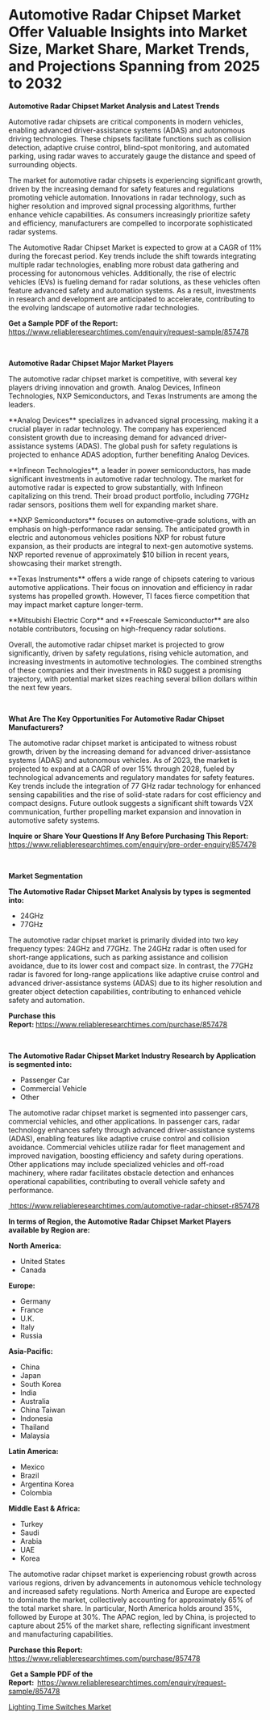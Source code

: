 <p><h1>Automotive Radar Chipset Market Offer Valuable Insights into Market Size, Market Share, Market Trends, and Projections Spanning from 2025 to 2032</h1></p><p><strong>Automotive Radar Chipset Market Analysis and Latest Trends</strong></p>
<p><p>Automotive radar chipsets are critical components in modern vehicles, enabling advanced driver-assistance systems (ADAS) and autonomous driving technologies. These chipsets facilitate functions such as collision detection, adaptive cruise control, blind-spot monitoring, and automated parking, using radar waves to accurately gauge the distance and speed of surrounding objects. </p><p>The market for automotive radar chipsets is experiencing significant growth, driven by the increasing demand for safety features and regulations promoting vehicle automation. Innovations in radar technology, such as higher resolution and improved signal processing algorithms, further enhance vehicle capabilities. As consumers increasingly prioritize safety and efficiency, manufacturers are compelled to incorporate sophisticated radar systems.</p><p>The Automotive Radar Chipset Market is expected to grow at a CAGR of 11% during the forecast period. Key trends include the shift towards integrating multiple radar technologies, enabling more robust data gathering and processing for autonomous vehicles. Additionally, the rise of electric vehicles (EVs) is fueling demand for radar solutions, as these vehicles often feature advanced safety and automation systems. As a result, investments in research and development are anticipated to accelerate, contributing to the evolving landscape of automotive radar technologies.</p></p>
<p><strong>Get a Sample PDF of the Report:&nbsp;</strong> <a href="https://www.reliableresearchtimes.com/enquiry/request-sample/857478?utm_campaign=2040&utm_medium=2&utm_source=Github&utm_content=ia&utm_term=10022025&utm_id=automotive-radar-chipset">https://www.reliableresearchtimes.com/enquiry/request-sample/857478</a></p>
<p>&nbsp;</p>
<p><strong>Automotive Radar Chipset Major Market Players</strong></p>
<p><p>The automotive radar chipset market is competitive, with several key players driving innovation and growth. Analog Devices, Infineon Technologies, NXP Semiconductors, and Texas Instruments are among the leaders. </p><p>**Analog Devices** specializes in advanced signal processing, making it a crucial player in radar technology. The company has experienced consistent growth due to increasing demand for advanced driver-assistance systems (ADAS). The global push for safety regulations is projected to enhance ADAS adoption, further benefiting Analog Devices.</p><p>**Infineon Technologies**, a leader in power semiconductors, has made significant investments in automotive radar technology. The market for automotive radar is expected to grow substantially, with Infineon capitalizing on this trend. Their broad product portfolio, including 77GHz radar sensors, positions them well for expanding market share. </p><p>**NXP Semiconductors** focuses on automotive-grade solutions, with an emphasis on high-performance radar sensing. The anticipated growth in electric and autonomous vehicles positions NXP for robust future expansion, as their products are integral to next-gen automotive systems. NXP reported revenue of approximately $10 billion in recent years, showcasing their market strength.</p><p>**Texas Instruments** offers a wide range of chipsets catering to various automotive applications. Their focus on innovation and efficiency in radar systems has propelled growth. However, TI faces fierce competition that may impact market capture longer-term. </p><p>**Mitsubishi Electric Corp** and **Freescale Semiconductor** are also notable contributors, focusing on high-frequency radar solutions. </p><p>Overall, the automotive radar chipset market is projected to grow significantly, driven by safety regulations, rising vehicle automation, and increasing investments in automotive technologies. The combined strengths of these companies and their investments in R&D suggest a promising trajectory, with potential market sizes reaching several billion dollars within the next few years.</p></p>
<p>&nbsp;</p>
<p><strong>What Are The Key Opportunities For Automotive Radar Chipset Manufacturers?</strong></p>
<p><p>The automotive radar chipset market is anticipated to witness robust growth, driven by the increasing demand for advanced driver-assistance systems (ADAS) and autonomous vehicles. As of 2023, the market is projected to expand at a CAGR of over 15% through 2028, fueled by technological advancements and regulatory mandates for safety features. Key trends include the integration of 77 GHz radar technology for enhanced sensing capabilities and the rise of solid-state radars for cost efficiency and compact designs. Future outlook suggests a significant shift towards V2X communication, further propelling market expansion and innovation in automotive safety systems.</p></p>
<p><strong>Inquire or Share Your Questions If Any Before Purchasing This Report:</strong> <a href="https://www.reliableresearchtimes.com/enquiry/pre-order-enquiry/857478?utm_campaign=2040&utm_medium=2&utm_source=Github&utm_content=ia&utm_term=10022025&utm_id=automotive-radar-chipset">https://www.reliableresearchtimes.com/enquiry/pre-order-enquiry/857478</a></p>
<p>&nbsp;</p>
<p><strong>Market Segmentation</strong></p>
<p><strong>The Automotive Radar Chipset Market Analysis by types is segmented into:</strong></p>
<p><ul><li>24GHz</li><li>77GHz</li></ul></p>
<p><p>The automotive radar chipset market is primarily divided into two key frequency types: 24GHz and 77GHz. The 24GHz radar is often used for short-range applications, such as parking assistance and collision avoidance, due to its lower cost and compact size. In contrast, the 77GHz radar is favored for long-range applications like adaptive cruise control and advanced driver-assistance systems (ADAS) due to its higher resolution and greater object detection capabilities, contributing to enhanced vehicle safety and automation.</p></p>
<p><strong>Purchase this Report:&nbsp;</strong><a href="https://www.reliableresearchtimes.com/purchase/857478?utm_campaign=2040&utm_medium=2&utm_source=Github&utm_content=ia&utm_term=10022025&utm_id=automotive-radar-chipset">https://www.reliableresearchtimes.com/purchase/857478</a></p>
<p>&nbsp;</p>
<p><strong>The Automotive Radar Chipset Market Industry Research by Application is segmented into:</strong></p>
<p><ul><li>Passenger Car</li><li>Commercial Vehicle</li><li>Other</li></ul></p>
<p><p>The automotive radar chipset market is segmented into passenger cars, commercial vehicles, and other applications. In passenger cars, radar technology enhances safety through advanced driver-assistance systems (ADAS), enabling features like adaptive cruise control and collision avoidance. Commercial vehicles utilize radar for fleet management and improved navigation, boosting efficiency and safety during operations. Other applications may include specialized vehicles and off-road machinery, where radar facilitates obstacle detection and enhances operational capabilities, contributing to overall vehicle safety and performance.</p></p>
<p><a href="https://www.reliableresearchtimes.com/automotive-radar-chipset-r857478?utm_campaign=2040&utm_medium=2&utm_source=Github&utm_content=ia&utm_term=10022025&utm_id=automotive-radar-chipset">&nbsp;https://www.reliableresearchtimes.com/automotive-radar-chipset-r857478</a></p>
<p><strong>In terms of Region, the Automotive Radar Chipset Market Players available by Region are:</strong></p>
<p>
    <p> <strong> North America: </strong>
        <ul>
            <li>United States</li>
            <li>Canada</li>
        </ul>
        </p> 
    <p> <strong> Europe: </strong>
        <ul>
            <li>Germany</li>
            <li>France</li>
            <li>U.K.</li>
            <li>Italy</li>
            <li>Russia</li>
        </ul>
        </p> 
    <p> <strong> Asia-Pacific: </strong>
        <ul>
            <li>China</li>
            <li>Japan</li>
            <li>South Korea</li>
            <li>India</li>
            <li>Australia</li>
            <li>China Taiwan</li>
            <li>Indonesia</li>
            <li>Thailand</li>
            <li>Malaysia</li>
        </ul>
        </p> 
    <p> <strong> Latin America: </strong>
        <ul>
            <li>Mexico</li>
            <li>Brazil</li>
            <li>Argentina Korea</li>
            <li>Colombia</li>
        </ul>
        </p> 
    <p> <strong> Middle East & Africa: </strong>
        <ul>
            <li>Turkey</li>
            <li>Saudi</li>
            <li>Arabia</li>
            <li>UAE</li>
            <li>Korea</li>
        </ul>
    </p>
    </p>
<p><p>The automotive radar chipset market is experiencing robust growth across various regions, driven by advancements in autonomous vehicle technology and increased safety regulations. North America and Europe are expected to dominate the market, collectively accounting for approximately 65% of the total market share. In particular, North America holds around 35%, followed by Europe at 30%. The APAC region, led by China, is projected to capture about 25% of the market share, reflecting significant investment and manufacturing capabilities.</p></p>
<p><strong>Purchase this Report: </strong><a href="https://www.reliableresearchtimes.com/purchase/857478?utm_campaign=2040&utm_medium=2&utm_source=Github&utm_content=ia&utm_term=10022025&utm_id=automotive-radar-chipset">https://www.reliableresearchtimes.com/purchase/857478</a></p>
<p>&nbsp;<strong>Get a Sample PDF of the Report:&nbsp;&nbsp;</strong><a href="https://www.reliableresearchtimes.com/enquiry/request-sample/857478?utm_campaign=2040&utm_medium=2&utm_source=Github&utm_content=ia&utm_term=10022025&utm_id=automotive-radar-chipset">https://www.reliableresearchtimes.com/enquiry/request-sample/857478</a></p>
<p><strong></strong></p>
<p><p><a href="https://github.com/FassouRP/Market-Research-Report-List-7/blob/main/lighting-time-switches-market.md?utm_campaign=2040&utm_medium=2&utm_source=Github&utm_content=ia&utm_term=10022025&utm_id=automotive-radar-chipset">Lighting Time Switches Market</a></p></p>
